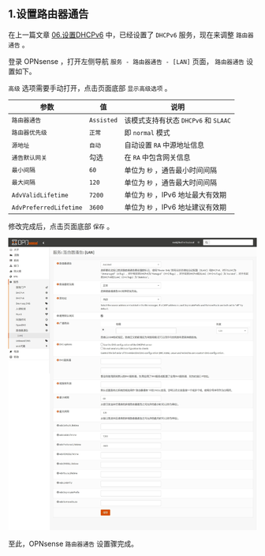 ## 1.设置路由器通告

在上一篇文章 [06.设置DHCPv6](./06.设置DHCPv6.md) 中，已经设置了 `DHCPv6` 服务，现在来调整 `路由器通告` 。  

登录 OPNsense ，打开左侧导航 `服务 - 路由器通告 - [LAN]` 页面， `路由器通告` 设置如下。  

`高级` 选项需要手动打开，点击页面底部 `显示高级选项` 。  

|参数|值|说明|
|--|--|--|
|`路由器通告`|`Assisted`|该模式支持有状态 `DHCPv6` 和 `SLAAC` |
|`路由器优先级`|`正常`|即 `normal` 模式|
|`源地址`|`自动`|自动设置 `RA` 中源地址信息|
|`通告默认网关`|勾选|在 `RA` 中包含网关信息|
|`最小间隔`|`60`|单位为 `秒` ，通告最小时间间隔|
|`最大间隔`|`120`|单位为 `秒` ，通告最大时间间隔|
|`AdvValidLifetime`|`7200`|单位为 `秒` ，IPv6 地址最大有效期|
|`AdvPreferredLifetime`|`3600`|单位为 `秒` ，IPv6 地址建议有效期|

修改完成后，点击页面底部 `保存` 。  

![设置路由器通告](img/p07/opn_ra.jpeg)

至此，OPNsense `路由器通告` 设置骤完成。  

